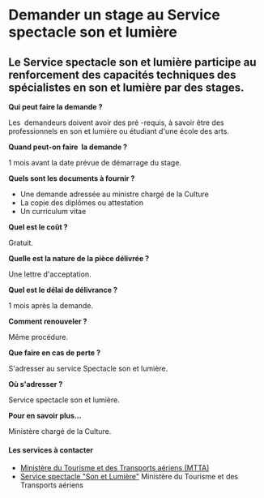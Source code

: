 # Demander un stage au Service spectacle son et lumière

Le Service spectacle son et lumière participe au renforcement des capacités techniques des spécialistes en son et lumière par des stages.
-----------------------------------------------------------------------------------------------------------------------------------------

**Qui peut faire la demande ?**

Les  demandeurs doivent avoir des pré -requis, à savoir être des professionnels en son et lumière ou étudiant d'une école des arts.

**Quand peut-on faire  la demande ?**

1 mois avant la date prévue de démarrage du stage.

**Quels sont les documents à fournir ?**

*   Une demande adressée au ministre chargé de la Culture
*   La copie des diplômes ou attestation
*   Un curriculum vitae

**Quel est le coût ?**

Gratuit.

**Quelle est la nature de la pièce délivrée ?**

Une lettre d'acceptation.

**Quel est le délai de délivrance ?**

1 mois après la demande.  

**Comment renouveler ?**

Même procédure.

**Que faire en cas de perte ?**

S'adresser au service Spectacle son et lumière.

**Où s'adresser ?**

Service spectacle son et lumière. 

**Pour en savoir plus…**

Ministère chargé de la Culture.

#### Les services à contacter

*   [Ministère du Tourisme et des Transports aériens (MTTA)](../../../services/ministere-du-tourisme-et-des-transports-aeriens-mtta.md)
*   [Service spectacle "Son et Lumière"](../../../services/service-spectacle-son-et-lumiere.md) Ministère du Tourisme et des Transports aériens